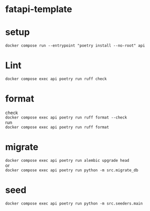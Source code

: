# fatapi-template
# setup
`docker compose run --entrypoint "poetry install --no-root" api`

# Lint
`docker compose exec api poetry run ruff check`

# format
check  
`docker compose exec api poetry run ruff format --check`  
run  
`docker compose exec api poetry run ruff format`  

# migrate
`docker compose exec api poetry run alembic upgrade head`  
or  
`docker compose exec api poetry run python -m src.migrate_db`  

# seed
`docker compose exec api poetry run python -m src.seeders.main`  